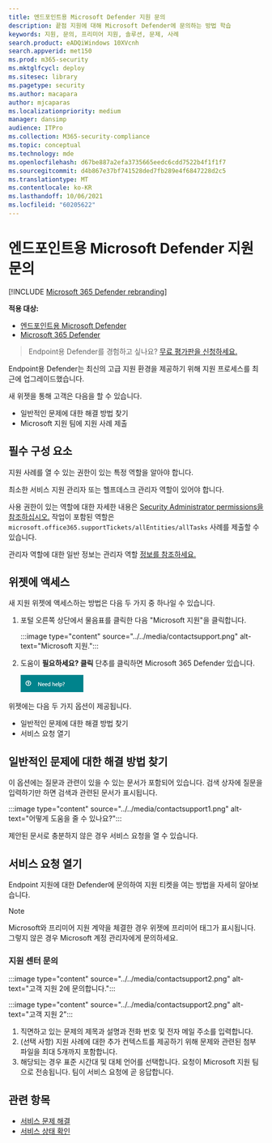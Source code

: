 ```yaml
---
title: 엔드포인트용 Microsoft Defender 지원 문의
description: 끝점 지원에 대해 Microsoft Defender에 문의하는 방법 학습
keywords: 지원, 문의, 프리미어 지원, 솔루션, 문제, 사례
search.product: eADQiWindows 10XVcnh
search.appverid: met150
ms.prod: m365-security
ms.mktglfcycl: deploy
ms.sitesec: library
ms.pagetype: security
ms.author: macapara
author: mjcaparas
ms.localizationpriority: medium
manager: dansimp
audience: ITPro
ms.collection: M365-security-compliance
ms.topic: conceptual
ms.technology: mde
ms.openlocfilehash: d67be887a2efa3735665eedc6cdd7522b4f1f1f7
ms.sourcegitcommit: d4b867e37bf741528ded7fb289e4f6847228d2c5
ms.translationtype: MT
ms.contentlocale: ko-KR
ms.lasthandoff: 10/06/2021
ms.locfileid: "60205622"
---
```

# <a name="contact-microsoft-defender-for-endpoint-support"></a>엔드포인트용 Microsoft Defender 지원 문의

[!INCLUDE [Microsoft 365 Defender rebranding](../../includes/microsoft-defender.md)]


**적용 대상:**
- [엔드포인트용 Microsoft Defender](https://go.microsoft.com/fwlink/p/?linkid=2154037)
- [Microsoft 365 Defender](https://go.microsoft.com/fwlink/?linkid=2118804)

> Endpoint용 Defender를 경험하고 싶나요? [무료 평가판을 신청하세요.](https://signup.microsoft.com/create-account/signup?products=7f379fee-c4f9-4278-b0a1-e4c8c2fcdf7e&ru=https://aka.ms/MDEp2OpenTrial?ocid=docs-wdatp-assignaccess-abovefoldlink)

Endpoint용 Defender는 최신의 고급 지원 환경을 제공하기 위해 지원 프로세스를 최근에 업그레이드했습니다.

새 위젯을 통해 고객은 다음을 할 수 있습니다.

- 일반적인 문제에 대한 해결 방법 찾기
- Microsoft 지원 팀에 지원 사례 제출

## <a name="prerequisites"></a>필수 구성 요소

지원 사례를 열 수 있는 권한이 있는 특정 역할을 알아야 합니다.

최소한 서비스 지원 관리자 또는  헬프데스크 관리자 역할이 있어야 합니다.

사용 권한이 있는 역할에 대한 자세한 내용은 [Security Administrator permissions을 참조하십시오.](/azure/active-directory/roles/permissions-reference#security-administrator) 작업이 포함된 역할은 `microsoft.office365.supportTickets/allEntities/allTasks` 사례를 제출할 수 있습니다.

관리자 역할에 대한 일반 정보는 관리자 역할 [정보를 참조하세요.](/microsoft-365/admin/add-users/about-admin-roles?view=o365-worldwide&preserve-view=true)

## <a name="access-the-widget"></a>위젯에 액세스

새 지원 위젯에 액세스하는 방법은 다음 두 가지 중 하나일 수 있습니다.

1. 포털 오른쪽 상단에서 물음표를 클릭한 다음 "Microsoft 지원"을 클릭합니다.

    :::image type="content" source="../../media/contactsupport.png" alt-text="Microsoft 지원.":::

2. 도움이 **필요하세요? 클릭**  단추를 클릭하면 Microsoft 365 Defender 있습니다.

    ![도움이 필요 단추의 이미지입니다.](images/need-help-option.png)

위젯에는 다음 두 가지 옵션이 제공됩니다.

- 일반적인 문제에 대한 해결 방법 찾기
- 서비스 요청 열기

## <a name="find-solutions-to-common-problems"></a>일반적인 문제에 대한 해결 방법 찾기

이 옵션에는 질문과 관련이 있을 수 있는 문서가 포함되어 있습니다. 검색 상자에 질문을 입력하기만 하면 검색과 관련된 문서가 표시됩니다.

:::image type="content" source="../../media/contactsupport1.png" alt-text="어떻게 도움을 줄 수 있나요?":::

제안된 문서로 충분하지 않은 경우 서비스 요청을 열 수 있습니다.

## <a name="open-a-service-request"></a>서비스 요청 열기

Endpoint 지원에 대한 Defender에 문의하여 지원 티켓을 여는 방법을 자세히 알아보습니다.

> [!NOTE]
> Microsoft와 프리미어 지원 계약을 체결한 경우 위젯에 프리미어 태그가 표시됩니다. 그렇지 않은 경우 Microsoft 계정 관리자에게 문의하세요.

### <a name="contact-support"></a>지원 센터 문의

:::image type="content" source="../../media/contactsupport2.png" alt-text="고객 지원 2에 문의합니다."::: </br>

:::image type="content" source="../../media/contactsupport2.png" alt-text="고객 지원 2":::

1. 직면하고 있는 문제의 제목과 설명과 전화 번호 및 전자 메일 주소를 입력합니다.
2. (선택 사항) 지원 사례에 대한 추가 컨텍스트를 제공하기 위해 문제와 관련된 첨부 파일을 최대 5개까지 포함합니다.
3. 해당되는 경우 표준 시간대 및 대체 언어를 선택합니다. 요청이 Microsoft 지원 팀으로 전송됩니다. 팀이 서비스 요청에 곧 응답합니다.

## <a name="related-topics"></a>관련 항목

- [서비스 문제 해결](troubleshoot-mdatp.md)
- [서비스 상태 확인](service-status.md)
